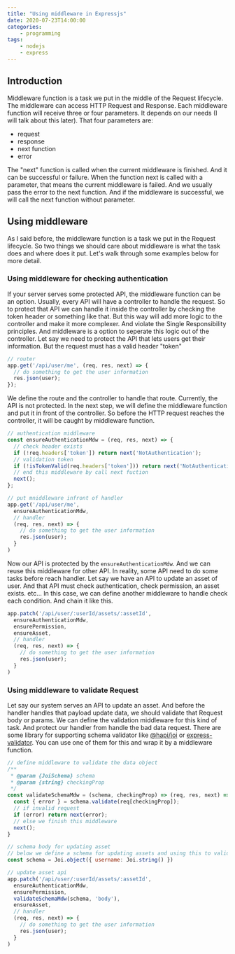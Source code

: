 ```yaml
---
title: "Using middleware in Expressjs"
date: 2020-07-23T14:00:00
categories:
    - programming
tags:
    - nodejs
    - express
---
```


## Introduction

Middleware function is a task we put in the middle of the Request lifecycle. The middleware can access HTTP Request and Response. Each middleware function will receive three or four parameters. It depends on our needs (I will talk about this later). That four parameters are:

- request
- response
- next function
- error

The "next" function is called when the current middleware is finished. And it can be successful or failure. When the function next is called with a parameter, that means the current middleware is failed. And we usually pass the error to the next function. And if the middleware is successful, we will call the next function without parameter.

## Using middleware

As I said before, the middleware function is a task we put in the Request lifecycle. So two things we should care about middleware is what the task does and where does it put. Let's walk through some examples below for more detail.

### Using middleware for checking authentication

If your server serves some protected API, the middleware function can be an option. Usually, every API will have a controller to handle the request. So to protect that API we can handle it inside the controller by checking the token header or something like that. But this way will add more logic to the controller and make it more complexer. And violate the Single Responsibility principles. And middleware is a option to seperate this logic out of the controller.
Let say we need to protect the API that lets users get their information. But the request must has a valid header "token"

```javascript
// router
app.get('/api/user/me', (req, res, next) => {
  // do something to get the user information
  res.json(user);
});
```

We define the route and the controller to handle that route. Currently, the API is not protected. In the next step, we will define the middleware function and put it in front of the controller. So before the HTTP request reaches the controller, it will be caught by middleware function.

```javascript
// authentication middleware
const ensureAuthenticationMdw = (req, res, next) => {
  // check header exists
  if (!req.headers['token']) return next('NotAuthentication');
  // validation token
  if (!isTokenValid(req.headers['token'])) return next('NotAuthentication');
  // end this middleware by call next fuction
  next();
};

// put mniddleware infront of handler
app.get('/api/user/me',
  ensureAuthenticationMdw,
  // handler
  (req, res, next) => {
    // do something to get the user information
    res.json(user);
  }
)
```

Now our API is protected by the `ensureAuthenticationMdw`. And we can reuse this middleware for other API. In reality, some API need to do some tasks before reach handler. Let say we have an API to update an asset of user. And that API must check authentication, check permission, an asset exists. etc... In this case, we can define another middleware to handle check each condition. And chain it like this.

```javascript
app.patch('/api/user/:userId/assets/:assetId',
  ensureAuthenticationMdw,
  ensurePermission,
  ensureAsset,
  // handler
  (req, res, next) => {
    // do something to get the user information
    res.json(user);
  }
)
```

### Using middleware to validate Request

Let say our system serves an API to update an asset. And before the handler handles that payload update data, we should validate that Request body or params. We can define the validation middleware for this kind of task. And protect our handler from handle the bad data request. There are some library for supporting schema validator like [@hapi/joi](https://hapi.dev/module/joi/) or [express-validator](https://express-validator.github.io/docs/). You can use one of them for this and wrap it by a middleware function.

```javascript
// define middleware to validate the data object
/**
 * @param {JoiSchema} schema
 * @param {string} checkingProp
 */
const validateSchemaMdw = (schema, checkingProp) => (req, res, next) => {
  const { error } = schema.validate(req[checkingProp]);
  // if invalid request
  if (error) return next(error);
  // else we finish this middleware
  next();
}

// schema body for updating asset
// below we define a schema for updating assets and using this to validate the request body
const schema = Joi.object({ username: Joi.string() })

// update asset api
app.patch('/api/user/:userId/assets/:assetId',
  ensureAuthenticationMdw,
  ensurePermission,
  validateSchemaMdw(schema, 'body'),
  ensureAsset,
  // handler
  (req, res, next) => {
    // do something to get the user information
    res.json(user);
  }
)
```


